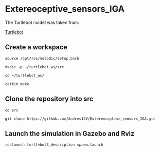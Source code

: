 # Extereoceptive_sensors_IGA

The Turtlebot model was taken from:

[Turtlebot](https://github.com/turtlebot/turtlebot)

## Create a workspace

`source /opt/ros/melodic/setup.bash`

`mkdir -p ~/turtlebot_ws/src`

`cd ~/turtlebot_ws/`

`catkin_make`

## Clone the repository into src

`cd src`

`git clone https://github.com/Andres12V/Extereoceptive_sensors_IGA.git`

## Launch the simulation in Gazebo and Rviz

`roslaunch turtlebot3_description spawn.launch`

